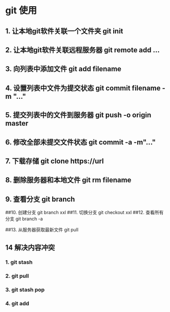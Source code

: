 # git 使用
## 1. 让本地git软件关联一个文件夹 git init
## 2. 让本地git软件关联远程服务器 git remote add ...
## 3. 向列表中添加文件 git add filename
## 4. 设置列表中文件为提交状态 git commit filename -m "..."
## 5. 提交列表中的文件到服务器 git push -o origin master

## 6. 修改全部未提交文件状态 git commit -a -m"..."
## 7. 下载存储 git clone https://url
## 8. 删除服务器和本地文件 git rm filename

## 9. 查看分支 git branch
##10. 创建分支 git branch xxl
##11. 切换分支 git checkout xxl
##12. 查看所有分支 git branch -a

##13. 从服务器获取最新文件 git pull

## 14 解决内容冲突
### 1. git stash
### 2. git pull
### 3. git stash pop
### 4. git add
